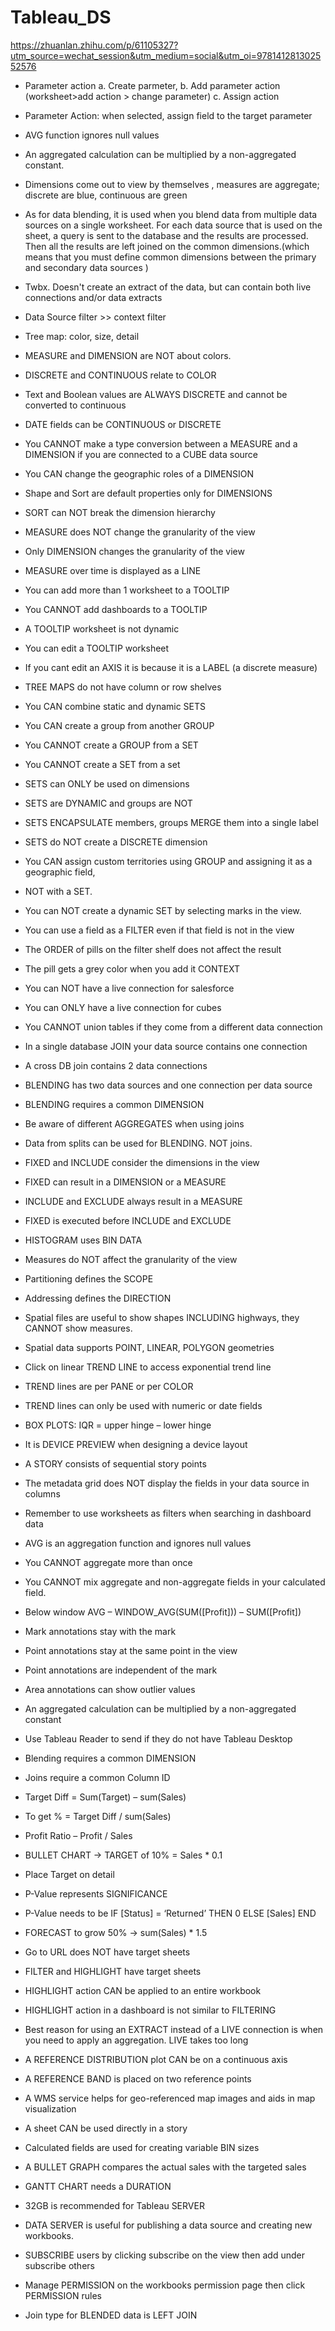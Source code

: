# Tableau_DS

https://zhuanlan.zhihu.com/p/61105327?utm_source=wechat_session&utm_medium=social&utm_oi=978141281302552576
-  Parameter action
		a. Create parmeter,
		b. Add parameter action (worksheet>add action > change parameter)
    c. Assign action
- Parameter Action: when selected, assign field to the target parameter

- AVG function ignores null values
- An aggregated calculation can be multiplied by a non-aggregated constant.

- Dimensions come out to view by themselves , measures are aggregate; discrete are blue, continuous are green

- As for data blending, it is used when you blend data from multiple data sources on a single worksheet. For each data source that is used on the sheet, a query is sent to the database and the results are processed. Then all the results are left joined on the common dimensions.(which means that you must define common dimensions between the primary and secondary data sources )

- Twbx. Doesn't create an extract of the data, but can contain both live connections and/or data extracts


- Data Source filter >> context filter

- Tree map: color, size, detail

- MEASURE and DIMENSION are NOT about colors.
- DISCRETE and CONTINUOUS relate to COLOR
- Text and Boolean values are ALWAYS DISCRETE and cannot be converted to continuous
- DATE fields can be CONTINUOUS or DISCRETE
- You CANNOT make a type conversion between a MEASURE and a DIMENSION if you are connected to a CUBE data source
- You CAN change the geographic roles of a DIMENSION
- Shape and Sort are default properties only for DIMENSIONS
- SORT can NOT break the dimension hierarchy
- MEASURE does NOT change the granularity of the view
- Only DIMENSION changes the granularity of the view
- MEASURE over time is displayed as a LINE
- You can add more than 1 worksheet to a TOOLTIP
- You CANNOT add dashboards to a TOOLTIP
- A TOOLTIP worksheet is not dynamic
- You can edit a TOOLTIP worksheet
- If you cant edit an AXIS it is because it is a LABEL (a discrete measure)
- TREE MAPS do not have column or row shelves
- You CAN combine static and dynamic SETS
- You CAN create a group from another GROUP
- You CANNOT create a GROUP from a SET
- You CANNOT create a SET from a set
- SETS can ONLY be used on dimensions
- SETS are DYNAMIC and groups are NOT
- SETS ENCAPSULATE members, groups MERGE them into a single label
- SETS do NOT create a DISCRETE dimension
- You CAN assign custom territories using GROUP and assigning it as a geographic field,
- NOT with a SET.
- You can NOT create a dynamic SET by selecting marks in the view.
- You can use a field as a FILTER even if that field is not in the view
- The ORDER of pills on the filter shelf does not affect the result
- The pill gets a grey color when you add it CONTEXT
- You can NOT have a live connection for salesforce
- You can ONLY have a live connection for cubes
- You CANNOT union tables if they come from a different data connection
- In a single database JOIN your data source contains one connection
- A cross DB join contains 2 data connections
- BLENDING has two data sources and one connection per data source
- BLENDING requires a common DIMENSION
- Be aware of different AGGREGATES when using joins
- Data from splits can be used for BLENDING. NOT joins.
- FIXED and INCLUDE consider the dimensions in the view
- FIXED can result in a DIMENSION or a MEASURE
- INCLUDE and EXCLUDE always result in a MEASURE
- FIXED is executed before INCLUDE and EXCLUDE
- HISTOGRAM uses BIN DATA
- Measures do NOT affect the granularity of the view
- Partitioning defines the SCOPE
- Addressing defines the DIRECTION
- Spatial files are useful to show shapes INCLUDING highways, they CANNOT show measures.
- Spatial data supports POINT, LINEAR, POLYGON geometries
- Click on linear TREND LINE to access exponential trend line
- TREND lines are per PANE or per COLOR
- TREND lines can only be used with numeric or date fields
- BOX PLOTS: IQR = upper hinge – lower hinge
- It is DEVICE PREVIEW when designing a device layout
- A STORY consists of sequential story points
- The metadata grid does NOT display the fields in your data source in columns
- Remember to use worksheets as filters when searching in dashboard data
- AVG is an aggregation function and ignores null values
- You CANNOT aggregate more than once
- You CANNOT mix aggregate and non-aggregate fields in your calculated field.
- Below window AVG – WINDOW_AVG(SUM([Profit])) – SUM([Profit])
- Mark annotations stay with the mark
- Point annotations stay at the same point in the view
- Point annotations are independent of the mark
- Area annotations can show outlier values
- An aggregated calculation can be multiplied by a non-aggregated constant
- Use Tableau Reader to send if they do not have Tableau Desktop
- Blending requires a common DIMENSION
- Joins require a common Column ID
- Target Diff = Sum(Target) – sum(Sales)
- To get % = Target Diff / sum(Sales)
- Profit Ratio – Profit / Sales
- BULLET CHART -> TARGET of 10% = Sales * 0.1
- Place Target on detail
- P-Value represents SIGNIFICANCE
- P-Value needs to be IF [Status] = ‘Returned’ THEN 0 ELSE [Sales] END
- FORECAST to grow 50% -> sum(Sales) * 1.5
- Go to URL does NOT have target sheets
- FILTER and HIGHLIGHT have target sheets
- HIGHLIGHT action CAN be applied to an entire workbook
- HIGHLIGHT action in a dashboard is not similar to FILTERING
- Best reason for using an EXTRACT instead of a LIVE connection is when you need to apply an aggregation. LIVE takes too long
- A REFERENCE DISTRIBUTION plot CAN be on a continuous axis
- A REFERENCE BAND is placed on two reference points
- A WMS service helps for geo-referenced map images and aids in map visualization
- A sheet CAN be used directly in a story
- Calculated fields are used for creating variable BIN sizes
- A BULLET GRAPH compares the actual sales with the targeted sales
- GANTT CHART needs a DURATION
- 32GB is recommended for Tableau SERVER
- DATA SERVER is useful for publishing a data source and creating new workbooks.
- SUBSCRIBE users by clicking subscribe on the view then add under subscribe others
- Manage PERMISSION on the workbooks permission page then click PERMISSION rules
- Join type for BLENDED data is LEFT JOIN
